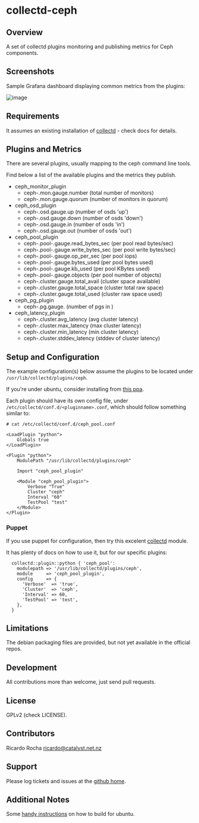 collectd-ceph
==================

## Overview

A set of collectd plugins monitoring and publishing metrics for Ceph components.

## Screenshots

Sample Grafana dashboard displaying common metrics from the plugins:

![image](https://raw.github.com/rochaporto/collectd-ceph/master/public/ceph-overview.png)

## Requirements

It assumes an existing installation of [collectd](http://collectd.org/documentation.shtml) - check docs for details.

## Plugins and Metrics

There are several plugins, usually mapping to the ceph command line tools.

Find below a list of the available plugins and the metrics they publish.

* ceph_monitor_plugin
  * ceph-<cluster>.mon.gauge.number (total number of monitors)
  * ceph-<cluster>.mon.gauge.quorum (number of monitors in quorum)
* ceph_osd_plugin
  * ceph-<cluster>.osd.gauge.up (number of osds 'up')
  * ceph-<cluster>.osd.gauge.down (number of osds 'down')
  * ceph-<cluster>.osd.gauge.in (number of osds 'in')
  * ceph-<cluster>.osd.gauge.out (number of osds 'out')
* ceph_pool_plugin
  * ceph-<cluster>.pool-<name>.gauge.read_bytes_sec (per pool read bytes/sec)
  * ceph-<cluster>.pool-<name>.gauge.write_bytes_sec (per pool write bytes/sec)
  * ceph-<cluster>.pool-<name>.gauge.op_per_sec (per pool iops)
  * ceph-<cluster>.pool-<name>.gauge.bytes_used (per pool bytes used)
  * ceph-<cluster>.pool-<name>.gauge.kb_used (per pool KBytes used)
  * ceph-<cluster>.pool-<name>.gauge.objects (per pool number of objects)
  * ceph-<cluster>.cluster.gauge.total_avail (cluster space available)
  * ceph-<cluster>.cluster.gauge.total_space (cluster total raw space)
  * ceph-<cluster>.cluster.gauge.total_used (cluster raw space used)
* ceph_pg_plugin
  * ceph-<cluster>.pg.gauge.<state> (number of pgs in <state>)
* ceph_latency_plugin
  * ceph-<cluster>.cluster.avg_latency (avg cluster latency)
  * ceph-<cluster>.cluster.max_latency (max cluster latency)
  * ceph-<cluster>.cluster.min_latency (min cluster latency)
  * ceph-<cluster>.cluster.stddev_latency (stddev of cluster latency)

## Setup and Configuration

The example configuration(s) below assume the plugins to be located under `/usr/lib/collectd/plugins/ceph`.

If you're under ubuntu, consider installing from [this ppa](https://launchpad.net/~rocha-porto/+archive/collectd).

Each plugin should have its own config file, under `/etc/collectd/conf.d/<pluginname>.conf`, which
should follow something similar to:
```
# cat /etc/collectd/conf.d/ceph_pool.conf

<LoadPlugin "python">
    Globals true
</LoadPlugin>

<Plugin "python">
    ModulePath "/usr/lib/collectd/plugins/ceph"

    Import "ceph_pool_plugin"

    <Module "ceph_pool_plugin">
        Verbose "True"
        Cluster "ceph"
        Interval "60"
        TestPool "test"
    </Module>
</Plugin>
```

### Puppet

If you use puppet for configuration, then try this excelent [collectd](https://github.com/pdxcat/puppet-module-collectd) module.

It has plenty of docs on how to use it, but for our specific plugins:
```
  collectd::plugin::python { 'ceph_pool':
    modulepath => '/usr/lib/collectd/plugins/ceph',
    module     => 'ceph_pool_plugin',
    config     => {
      'Verbose'  => 'true',
      'Cluster'  => 'ceph',
      'Interval' => 60,
      'TestPool' => 'test',
    },
  }
```

## Limitations

The debian packaging files are provided, but not yet available in the official repos.

## Development

All contributions more than welcome, just send pull requests.

## License

GPLv2 (check LICENSE).

## Contributors

Ricardo Rocha <ricardo@catalyst.net.nz>

## Support

Please log tickets and issues at the [github home](https://github.com/rochaporto/collectd-ceph/issues).

## Additional Notes

Some [handy instructions](docs/ubuntu.md) on how to build for ubuntu.
